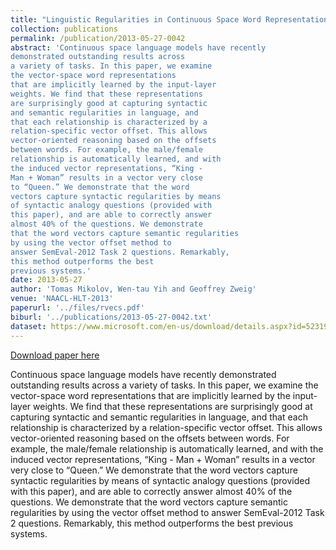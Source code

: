 ```yaml
---
title: "Linguistic Regularities in Continuous Space Word Representations"
collection: publications
permalink: /publication/2013-05-27-0042
abstract: 'Continuous space language models have recently
demonstrated outstanding results across
a variety of tasks. In this paper, we examine
the vector-space word representations
that are implicitly learned by the input-layer
weights. We find that these representations
are surprisingly good at capturing syntactic
and semantic regularities in language, and
that each relationship is characterized by a
relation-specific vector offset. This allows
vector-oriented reasoning based on the offsets
between words. For example, the male/female
relationship is automatically learned, and with
the induced vector representations, “King -
Man + Woman” results in a vector very close
to “Queen.” We demonstrate that the word
vectors capture syntactic regularities by means
of syntactic analogy questions (provided with
this paper), and are able to correctly answer
almost 40% of the questions. We demonstrate
that the word vectors capture semantic regularities
by using the vector offset method to
answer SemEval-2012 Task 2 questions. Remarkably,
this method outperforms the best
previous systems.'
date: 2013-05-27
author: 'Tomas Mikolov, Wen-tau Yih and Geoffrey Zweig'
venue: 'NAACL-HLT-2013'
paperurl: '../files/rvecs.pdf'
biburl: '../publications/2013-05-27-0042.txt'
dataset: https://www.microsoft.com/en-us/download/details.aspx?id=52319
---
```


<a href='../files/rvecs.pdf'>Download paper here</a>

Continuous space language models have recently
demonstrated outstanding results across
a variety of tasks. In this paper, we examine
the vector-space word representations
that are implicitly learned by the input-layer
weights. We find that these representations
are surprisingly good at capturing syntactic
and semantic regularities in language, and
that each relationship is characterized by a
relation-specific vector offset. This allows
vector-oriented reasoning based on the offsets
between words. For example, the male/female
relationship is automatically learned, and with
the induced vector representations, “King -
Man + Woman” results in a vector very close
to “Queen.” We demonstrate that the word
vectors capture syntactic regularities by means
of syntactic analogy questions (provided with
this paper), and are able to correctly answer
almost 40% of the questions. We demonstrate
that the word vectors capture semantic regularities
by using the vector offset method to
answer SemEval-2012 Task 2 questions. Remarkably,
this method outperforms the best
previous systems.
